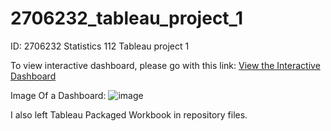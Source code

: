 # 2706232_tableau_project_1
ID: 2706232
Statistics 112 Tableau project 1 

To view interactive dashboard, please go with this link: 
[View the Interactive Dashboard](https://public.tableau.com/app/profile/art.sib/viz/book-final/DashboardMechaGoods?publish=yes)

Image Of a Dashboard:
![image](https://github.com/user-attachments/assets/fea90e91-bba1-455d-83b9-ee7ff5a795f4)

I also left Tableau Packaged Workbook in repository files. 
